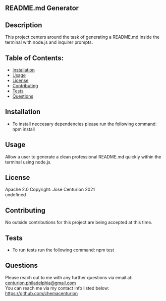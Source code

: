 
## README.md Generator 

## Description
This project centers around the task of generating a README.md inside the terminal with node.js and inquirer prompts.

## Table of Contents:
* [Installation](#Installation)
* [Usage](#Usage)
* [License](#License)
* [Contributing](#Contributing)
* [Tests](Tests)
* [Questions](#Questions)

## Installation
* To install neccesary dependencies please run the following command:
npm install

## Usage
Allow a user to generate a clean professional README.md quickly within the terminal using node.js.

## License
Apache 2.0 Copyright: Jose Centurion 2021
<br/>
undefined

## Contributing
No outside contributions for this project are being accepted at this time.

## Tests
* To run tests run the following command:
npm test

## Questions
Please reach out to me with any further questions via email at:
<br/>
centurion.philadelphia@gmail.com
<br/>
You can reach me via my contact info listed below:
<br/>
https://github.com/chemacenturion

